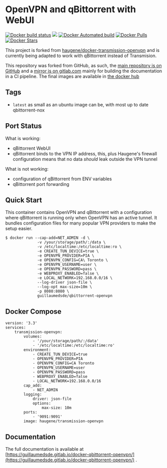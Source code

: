 # OpenVPN and qBittorrent with WebUI

[![Docker build status](https://img.shields.io/docker/cloud/build/guillaumedsde/qbittorrent-openvpn)]()
[![](https://images.microbadger.com/badges/version/guillaumedsde/qbittorrent-openvpn.svg)](https://microbadger.com/images/guillaumedsde/qbittorrent-openvpn)
[![Docker Automated build](https://img.shields.io/docker/cloud/automated/guillaumedsde/qbittorrent-openvpn)]()
[![Docker Pulls](https://img.shields.io/docker/pulls/guillaumedsde/qbittorrent-openvpn)]()
[![Docker Stars](https://img.shields.io/docker/stars/guillaumedsde/qbittorrent-openvpn)]()
<!-- [![](https://images.microbadger.com/badges/image/guillaumedsde/qbittorrent-openvpn.svg)](https://microbadger.com/images/guillaumedsde/qbittorrent-openvpn) -->

This project is forked from [haugene/docker-transmission-openvpn](https://github.com/haugene/docker-transmission-openvpn) and is currently being adapted to work with qBittorrent instead of Transmision.

This repository was forked from GitHub, as such, the [main repository is on GitHub](https://github.com/guillaumedsde/docker-qbittorrent-openvpn) and a [mirror is on gitlab.com](https://gitlab.com/guillaumedsde/docker-qbittorrent-openvpn) mainly for building the documentation in a CI pipeline. The final images are available in [the docker hub](https://hub.docker.com/r/guillaumedsde/qbittorrent-openvpn/)

## Tags

- `latest` as small as an ubuntu image can be, with most up to date qbittorrent-nox

## Port Status

What is working:

- qBittorrent WebUI
- qBittorrent binds to the VPN IP address, this, plus Haugene's firewall configuration means that no data _should_ leak outside the VPN tunnel

What is not working:

- configuration of qBittorrent from ENV variables
- qBittorrent port forwarding

## Quick Start

This container contains OpenVPN and qBittorrent with a configuration
where qBittorrent is running only when OpenVPN has an active tunnel.
It bundles configuration files for many popular VPN providers to make the setup easier.

```
$ docker run --cap-add=NET_ADMIN -d \
              -v /your/storage/path/:/data \
              -v /etc/localtime:/etc/localtime:ro \
              -e CREATE_TUN_DEVICE=true \
              -e OPENVPN_PROVIDER=PIA \
              -e OPENVPN_CONFIG=CA\ Toronto \
              -e OPENVPN_USERNAME=user \
              -e OPENVPN_PASSWORD=pass \
              -e WEBPROXY_ENABLED=false \
              -e LOCAL_NETWORK=192.168.0.0/16 \
              --log-driver json-file \
              --log-opt max-size=10m \
              -p 8080:8080 \
              guillaumedsde/qbittorrent-openvpn
```

## Docker Compose
```
version: '3.3'
services:
    transmission-openvpn:
        volumes:
            - '/your/storage/path/:/data'
            - '/etc/localtime:/etc/localtime:ro'
        environment:
            - CREATE_TUN_DEVICE=true
            - OPENVPN_PROVIDER=PIA
            - OPENVPN_CONFIG=CA Toronto
            - OPENVPN_USERNAME=user
            - OPENVPN_PASSWORD=pass
            - WEBPROXY_ENABLED=false
            - LOCAL_NETWORK=192.168.0.0/16
        cap_add:
            - NET_ADMIN
        logging:
            driver: json-file
            options:
                max-size: 10m
        ports:
            - '9091:9091'
        image: haugene/transmission-openvpn
```

## Documentation

The full documentation is available at [https://guillaumedsde.gitlab.io/docker-qbittorrent-openvpn/](https://guillaumedsde.gitlab.io/docker-qbittorrent-openvpn/) .
